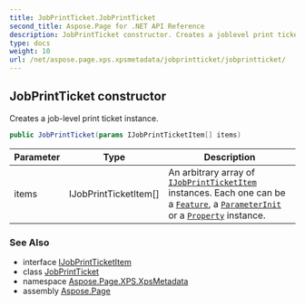 ```yaml
---
title: JobPrintTicket.JobPrintTicket
second_title: Aspose.Page for .NET API Reference
description: JobPrintTicket constructor. Creates a joblevel print ticket instance
type: docs
weight: 10
url: /net/aspose.page.xps.xpsmetadata/jobprintticket/jobprintticket/
---
```

## JobPrintTicket constructor

Creates a job-level print ticket instance.

```csharp
public JobPrintTicket(params IJobPrintTicketItem[] items)
```

| Parameter | Type | Description |
| --- | --- | --- |
| items | IJobPrintTicketItem[] | An arbitrary array of [`IJobPrintTicketItem`](../../ijobprintticketitem/) instances. Each one can be a [`Feature`](../../feature/), a [`ParameterInit`](../../parameterinit/) or a [`Property`](../../property/) instance. |

### See Also

* interface [IJobPrintTicketItem](../../ijobprintticketitem/)
* class [JobPrintTicket](../)
* namespace [Aspose.Page.XPS.XpsMetadata](../../jobprintticket/)
* assembly [Aspose.Page](../../../)


